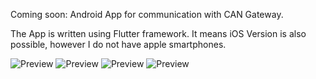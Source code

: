 Coming soon: Android App for communication with CAN Gateway.

The App is written using Flutter framework. It means iOS Version is also possible, however I do not have apple smartphones.

![Preview](001.jpg)
![Preview](002.jpg)
![Preview](003.jpg)
![Preview](004.jpg)
